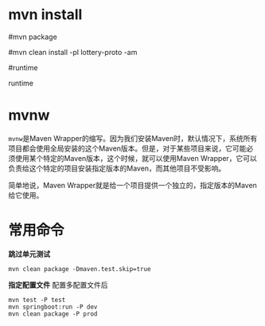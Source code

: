 # mvn install

#mvn package



#mvn clean install -pl lottery-proto -am







#runtime

<scope>runtime</scope>





# mvnw



`mvnw`是Maven Wrapper的缩写。因为我们安装Maven时，默认情况下，系统所有项目都会使用全局安装的这个Maven版本。但是，对于某些项目来说，它可能必须使用某个特定的Maven版本，这个时候，就可以使用Maven Wrapper，它可以负责给这个特定的项目安装指定版本的Maven，而其他项目不受影响。

简单地说，Maven Wrapper就是给一个项目提供一个独立的，指定版本的Maven给它使用。



# 常用命令
**跳过单元测试**
```
mvn clean package -Dmaven.test.skip=true
```
**指定配置文件**
配置多配置文件后
```
mvn test -P test
mvn springboot:run -P dev
mvn clean package -P prod
```
